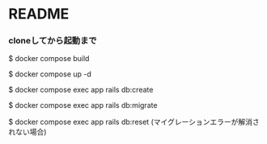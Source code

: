 # README

### cloneしてから起動まで

$ docker compose build

$ docker compose up -d

$ docker compose exec app rails db:create

$ docker compose exec app rails db:migrate

$ docker compose exec app rails db:reset (マイグレーションエラーが解消されない場合)
